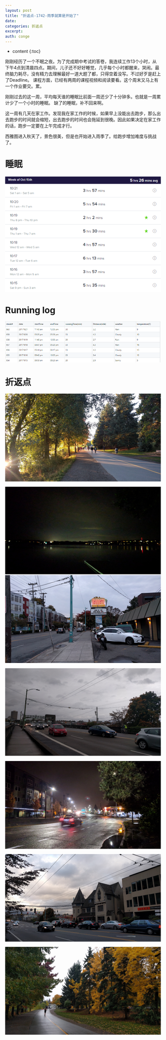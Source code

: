 ```yaml
---
layout: post
title: "折返点-1742-雨季就算是开始了"
date:
categories: 折返点
excerpt:
auth: conge
---
```

* content
{:toc}

刚刚经历了一个不眠之夜。为了完成期中考试的答卷，我连续工作13个小时，从下午4点到清晨四点。期间，儿子还不好好睡觉，几乎每个小时都醒来，哭闹。最终脑力耗尽，没有精力去理解最好一道大题了都，只得空着没写。不过好歹是赶上了Deadline。 课程方面，已经有两周的课程视频和阅读要看。这个周末又马上有一个作业要交。累。

刚刚过去的这一周，平均每天谁的睡眠比前面一周还少了十分钟多。也就是一周累计少了一个小时的睡眠。 缺了的睡眠，补不回来啊。

这一周有几天在家工作。发现我在家工作的时候，如果早上没能出去跑步，那么出去跑步的时间就会缩短，出去跑步的时间也会拖延到很晚。因此如果决定在家工作的话，跑步一定要在上午完成才行。

西雅图进入秋天了，景色很美，但是也开始进入雨季了。给跑步增加难度与挑战了。

# 睡眠

![Week 42 睡眠记录](/assets/images/折返点/118382-90d5fb50fb97d680.png)

# Running log

![Running log week 42, 2017](/assets/images/折返点/118382-d9cbe1e112441ddc.png)

# 折返点

![20171015.jpg](/assets/images/折返点/118382-85e6b05e5739b019.jpg)

![20171016.jpg](/assets/images/折返点/118382-3fbe25be12258641.jpg)
![20171017.jpg](/assets/images/折返点/118382-0987d6b8db8fb5e3.jpg)

![20171018.jpg](/assets/images/折返点/118382-4259a89e9fd97748.jpg)

![20171019.jpg](/assets/images/折返点/118382-9995572c40a134c3.jpg)

![20171020.jpg](/assets/images/折返点/118382-5179416099f18e13.jpg)

![20171021.jpg](/assets/images/折返点/118382-e8851d0f90c97e9e.jpg)
